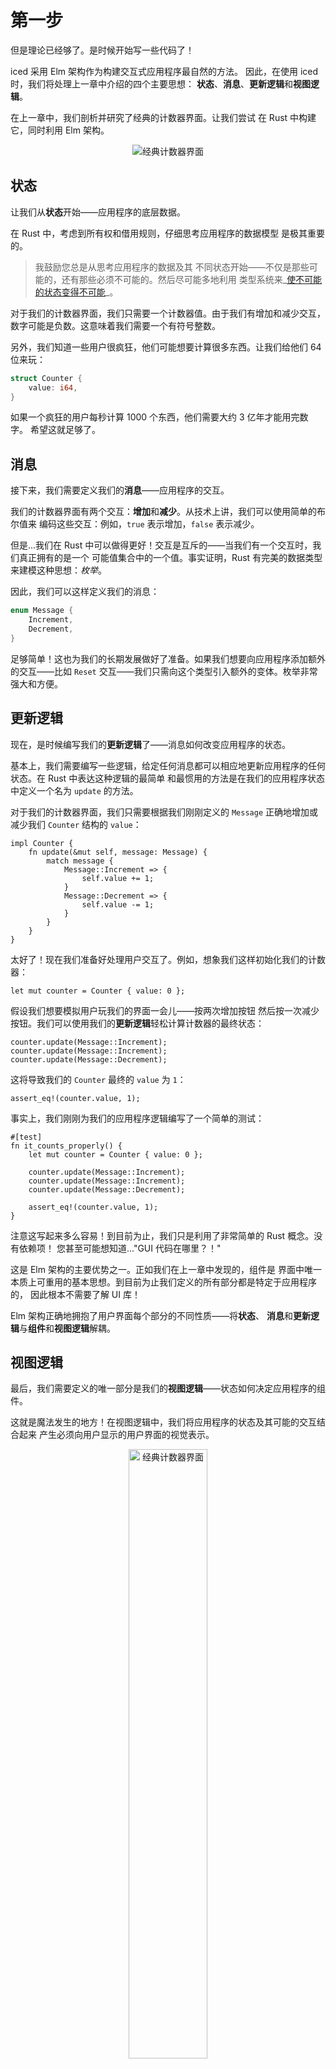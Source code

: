# 第一步
但是理论已经够了。是时候开始写一些代码了！

iced 采用 Elm 架构作为构建交互式应用程序最自然的方法。
因此，在使用 iced 时，我们将处理上一章中介绍的四个主要思想：
**状态**、**消息**、**更新逻辑**和**视图逻辑**。

在上一章中，我们剖析并研究了经典的计数器界面。让我们尝试
在 Rust 中构建它，同时利用 Elm 架构。

<div align="center">
  <img alt="经典计数器界面" src="../resources/counter-interface-annotated.svg">
</div>

## 状态
让我们从**状态**开始——应用程序的底层数据。

在 Rust 中，考虑到所有权和借用规则，仔细思考应用程序的数据模型
是极其重要的。

> 我鼓励您总是从思考应用程序的数据及其
  不同状态开始——不仅是那些可能的，还有那些必须不可能的。然后尽可能多地利用
  类型系统来_[使不可能的状态变得不可能]_。

对于我们的计数器界面，我们只需要一个计数器值。由于我们有增加和减少交互，
数字可能是负数。这意味着我们需要一个有符号整数。

另外，我们知道一些用户很疯狂，他们可能想要计算很多东西。让我们给他们 64 位来玩：

```rust
struct Counter {
    value: i64,
}
```

如果一个疯狂的用户每秒计算 1000 个东西，他们需要大约 3 亿年才能用完数字。
希望这就足够了。

[使不可能的状态变得不可能]: https://www.youtube.com/watch?v=IcgmSRJHu_8

## 消息
接下来，我们需要定义我们的**消息**——应用程序的交互。

我们的计数器界面有两个交互：**增加**和**减少**。从技术上讲，我们可以使用简单的布尔值来
编码这些交互：例如，`true` 表示增加，`false` 表示减少。

但是...我们在 Rust 中可以做得更好！交互是互斥的——当我们有一个交互时，我们真正拥有的是一个
可能值集合中的一个值。事实证明，Rust 有完美的数据类型来建模这种思想：_枚举_。

因此，我们可以这样定义我们的消息：

```rust
enum Message {
    Increment,
    Decrement,
}
```

足够简单！这也为我们的长期发展做好了准备。如果我们想要向应用程序添加额外的交互——比如
`Reset` 交互——我们只需向这个类型引入额外的变体。枚举非常强大和方便。

## 更新逻辑
现在，是时候编写我们的**更新逻辑**了——消息如何改变应用程序的状态。

基本上，我们需要编写一些逻辑，给定任何消息都可以相应地更新应用程序的任何状态。在 Rust 中表达这种逻辑的最简单
和最惯用的方法是在我们的应用程序状态中定义一个名为 `update` 的方法。

对于我们的计数器界面，我们只需要根据我们刚刚定义的 `Message`
正确地增加或减少我们 `Counter` 结构的 `value`：

```rust,ignore
impl Counter {
    fn update(&mut self, message: Message) {
        match message {
            Message::Increment => {
                self.value += 1;
            }
            Message::Decrement => {
                self.value -= 1;
            }
        }
    }
}
```

太好了！现在我们准备好处理用户交互了。例如，想象我们这样初始化我们的计数器：

```rust,ignore
let mut counter = Counter { value: 0 };
```

假设我们想要模拟用户玩我们的界面一会儿——按两次增加按钮
然后按一次减少按钮。我们可以使用我们的**更新逻辑**轻松计算计数器的最终状态：

```rust,ignore
counter.update(Message::Increment);
counter.update(Message::Increment);
counter.update(Message::Decrement);
```

这将导致我们的 `Counter` 最终的 `value` 为 `1`：

```rust,ignore
assert_eq!(counter.value, 1);
```

事实上，我们刚刚为我们的应用程序逻辑编写了一个简单的测试：

```rust,ignore
#[test]
fn it_counts_properly() {
    let mut counter = Counter { value: 0 };

    counter.update(Message::Increment);
    counter.update(Message::Increment);
    counter.update(Message::Decrement);

    assert_eq!(counter.value, 1);
}
```

注意这写起来多么容易！到目前为止，我们只是利用了非常简单的 Rust 概念。没有依赖项！
您甚至可能想知道..."GUI 代码在哪里？！"

这是 Elm 架构的主要优势之一。正如我们在上一章中发现的，组件是
界面中唯一本质上可重用的基本思想。到目前为止我们定义的所有部分都是特定于应用程序的，
因此根本不需要了解 UI 库！

Elm 架构正确地拥抱了用户界面每个部分的不同性质——将**状态**、
**消息**和**更新逻辑**与**组件**和**视图逻辑**解耦。

## 视图逻辑
最后，我们需要定义的唯一部分是我们的**视图逻辑**——状态如何决定应用程序的组件。

这就是魔法发生的地方！在视图逻辑中，我们将应用程序的状态及其可能的交互结合起来
产生必须向用户显示的用户界面的视觉表示。

<div align="center" class="right">
  <img alt="经典计数器界面" src="../resources/counter-interface.svg" width="50%">
</div>

正如我们已经学到的，这种视觉表示由组件组成——界面的视觉上不同的单元。大多数
组件不是特定于应用程序的，它们可以被抽象并打包到可重用的库中。这些库通常
被称为_组件工具包_、_GUI 框架_或简称_GUI 库_。

这就是 **iced** 的用武之地——终于！iced 是一个用于 Rust 的跨平台 GUI 库。它打包了相当多的
现成可用的组件；包括按钮和数字。正是我们计数器所需要的。

### 按钮
我们的计数器界面有两个**按钮**。让我们看看如何使用 iced 定义它们。

在 iced 中，组件是独立的值。就像您可以在变量中有一个整数一样，您也可以有一个组件。
这些值通常使用 `widget` 模块中的_辅助函数_创建。

对于我们的按钮，我们可以使用 `button` 辅助函数：

```rust,ignore
use iced::widget::button;

let increment = button("+");
let decrement = button("-");
```

这很简单，不是吗？现在，我们只是为我们的按钮定义了几个变量。

正如我们所看到的，组件辅助函数可能需要参数来配置组件的部分以符合我们的喜好。
在这种情况下，`button` 函数接受一个用于描述按钮内容的参数。

### 数字
我们的按钮很好地放在我们的 `increment` 和 `decrement` 变量中。我们如何为
计数器值做同样的事情？

虽然 iced 实际上没有 `number` 组件，但它确实有一个更通用的 `text` 组件，可以用来
显示任何类型的文本——包括数字：

```rust,ignore
use iced::widget::text;

let counter = text(15);
```

太好了！像 `button` 一样，`text` 也接受一个用于描述其内容的参数。由于我们刚刚开始，让我们
暂时简单地硬编码 `15`。

### 布局
好的！我们在 `increment` 和 `decrement` 中有我们的两个按钮，在 `counter` 中有我们的计数器值。这应该就是一切了，对吧？

不要这么快！我们计数器界面中的组件以特定的**顺序**显示。给定我们的三个组件，总共有
**六**种不同的排序方式。然而，我们想要的顺序是：`increment`、`counter` 和 `decrement`。

描述这种顺序的一个非常简单的方法是创建一个包含我们组件的列表：

```rust,ignore
let interface = vec![increment, counter, decrement];
```

但我们仍然缺少一些东西！不仅顺序是特定的，我们的界面还有特定的视觉**布局**。

组件彼此堆叠，但它们也可以从左到右定位。在我们迄今为止的描述中，没有任何内容
谈论我们组件的**布局**。

在 iced 中，布局使用...嗯，更多组件来描述！没错。并非所有组件都直接产生视觉结果；有些可能只是
管理现有组件的位置。由于组件只是值，它们可以很好地嵌套和组合。

我们计数器需要的那种垂直布局可以通过 `column` 组件实现：

```rust,ignore
use iced::widget::column;

let interface = column![increment, counter, decrement];
```

这与我们之前的代码片段非常相似。iced 提供了一个 `column!` 宏，用于从特定
**顺序**的一些组件创建 `column`——类似于 `vec!`。

### 交互
此时，我们在 `interface` 变量中有一个表示我们计数器界面的 `column`。但如果我们实际尝试运行它，
我们会很快发现有些不对劲。

我们的按钮将完全被禁用。当然！我们还没有为它们定义任何**交互**。注意我们还没有
在视图逻辑中使用我们的 `Message` 枚举。如果我们不指定，我们的用户界面如何产生**消息**
呢？让我们现在就做。

在 iced 中，每个组件都有一个特定的类型，可以使用简单的构建器方法进行进一步配置。`button`
辅助函数返回[`Button` 类型]的实例，它有一个 `on_press` 方法，我们可以用它来定义当用户按下按钮时它必须
**产生**的消息：

```rust,ignore
use iced::widget::button;

let increment = button("+").on_press(Message::Increment);
let decrement = button("-").on_press(Message::Decrement);
```

太棒了！我们的交互已经连接好了。但还有一个小细节。按钮可以被多次按下。因此，
同一个按钮可能需要产生同一个 `Message` 的多个实例。结果，我们需要我们的 `Message` 类型是可克隆的。

我们可以轻松地_派生_ `Clone` 特征——以及 `Debug` 和 `Copy` 以防万一：

```rust
#[derive(Debug, Clone, Copy)]
enum Message {
    Increment,
    Decrement,
}
```

在 Elm 架构中，消息表示已经发生的**事件**——由纯数据组成。因此，为我们的 `Message` 类型派生 `Debug` 和 `Clone` 应该总是很容易的。

[`Button` 类型]: https://docs.rs/iced/0.12.1/iced/widget/struct.Button.html

### 视图
我们快到了！只剩下一件事要做：将我们的应用程序**状态**连接到视图逻辑。

让我们汇总到目前为止编写的所有视图逻辑：

```rust,ignore
use iced::widget::{button, column, text};

// 按钮
let increment = button("+").on_press(Message::Increment);
let decrement = button("-").on_press(Message::Decrement);

// 数字
let counter = text(15);

// 布局
let interface = column![increment, counter, decrement];
```

如果我们运行这个视图逻辑，我们现在能够按下按钮。然而，结果什么也不会发生。
计数器会卡住——总是显示数字 `15`。我们的界面完全是无状态的！

显然，这里的问题是我们的 `counter` 变量包含一个硬编码 `15` 的文本组件。相反，我们
想要的是实际显示我们 `Counter` 状态的 `value` 字段。这样，当按下按钮并
触发我们的更新逻辑时，文本组件将显示新的 `value`。

我们可以通过在我们的 `Counter` 的方法中运行我们的视图逻辑来轻松做到这一点——就像我们对更新逻辑所做的那样：

```rust,ignore
use iced::widget::{button, column, text};

impl Counter {
    fn view(&self) {
        // 按钮
        let increment = button("+").on_press(Message::Increment);
        let decrement = button("-").on_press(Message::Decrement);

        // 数字
        let counter = text(self.value);

        // 布局
        let interface = column![increment, counter, decrement];
    }
}
```

我们的 `counter` 变量现在将始终有一个带有我们 `Counter` 当前 `value` 的 `text` 组件。太好了！

然而，正如您可能注意到的，这个 `view` 方法完全没用——它构造了一个
`interface`，但然后...它什么也不做，把它扔掉了！

> 在 iced 中，构造和配置组件没有副作用。在您的视图代码中没有需要
  担心的"全局上下文"。

我们需要返回 `interface`，而不是把它扔掉。记住，我们**视图逻辑**的目的是
决定我们用户界面的组件；`interface` 变量的内容正是我们想要的
界面的描述：

```rust,ignore
use iced::widget::{button, column, text, Column};

impl Counter {
    fn view(&self) -> Column<Message> {
        // 按钮
        let increment = button("+").on_press(Message::Increment);
        let decrement = button("-").on_press(Message::Decrement);

        // 数字
        let counter = text(self.value);

        // 布局
        let interface = column![increment, counter, decrement];

        interface
    }
}
```

太棒了！注意 `view` 方法现在需要一个返回类型。返回的类型是 `Column`，因为 `column!` 宏产生
这种类型的组件——就像 `button` 产生 `Button` 类型的组件一样。

您可能还注意到这个 `Column` 类型有一个泛型类型参数。这个类型参数简单地指定
组件可能产生的消息类型。在这种情况下，它接受我们的 `Message`，因为列内的 `increment` 和 `decrement` 按钮
产生这种类型的消息。

> iced 强烈关注类型安全——利用类型系统和编译时保证来尽可能减少运行时错误。

嗯...就是这样！我们的视图逻辑完成了！但等等...现在有点冗长。由于这是一个如此简单的界面，
让我们内联所有内容：

<div align="center" class="right">
  <img alt="经典计数器界面" src="../resources/counter-interface.svg" width="50%">
</div>

```rust,ignore
use iced::widget::{button, column, text, Column};

impl Counter {
    fn view(&self) -> Column<Message> {
        column![
            button("+").on_press(Message::Increment),
            text(self.value),
            button("-").on_press(Message::Decrement),
        ]
    }
}
```

这更简洁了。它甚至类似于实际的界面！由于创建组件只是产生没有
副作用的值；我们可以在视图逻辑中移动东西而不用担心破坏其他东西。没有诡异的
远距离作用！

这就是我们计数器界面的全部内容。我相信您迫不及待地想要**运行**它。我们开始吧？